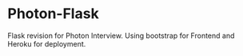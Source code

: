 # Photon-Flask
Flask revision for Photon Interview. Using bootstrap for Frontend and Heroku for deployment.
